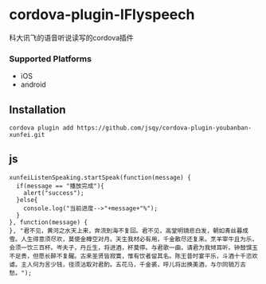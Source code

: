 # cordova-plugin-IFlyspeech
科大讯飞的语音听说读写的cordova插件 
### Supported Platforms

- iOS
- android

## Installation

    cordova plugin add https://github.com/jsqy/cordova-plugin-youbanban-xunfei.git


## js

    xunfeiListenSpeaking.startSpeak(function(message) {
      if(message == "播放完成"){
        alert("success");
      }else{
        console.log("当前进度-->"+message+"%");
      }
    }, function(message) {
    }, "君不见，黄河之水天上来，奔流到海不复回。君不见，高堂明镜悲白发，朝如青丝暮成雪。人生得意须尽欢，莫使金樽空对月。天生我材必有用，千金散尽还复来。烹羊宰牛且为乐，会须一饮三百杯。岑夫子，丹丘生，将进酒，杯莫停。与君歌一曲，请君为我倾耳听。钟鼓馔玉不足贵，但愿长醉不复醒。古来圣贤皆寂寞，惟有饮者留其名。陈王昔时宴平乐，斗酒十千恣欢谑。主人何为言少钱，径须沽取对君酌。五花马，千金裘，呼儿将出换美酒，与尔同销万古愁。");

